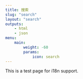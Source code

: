 ```yaml
---
title: 搜索
slug: "search"
layout: "search"
outputs:
    - html
    - json
menu:
    main:
        weight: -60
        params: 
            icon: search
---
```


This is a test page for i18n support.